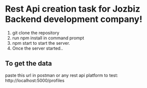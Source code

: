 # Rest Api creation task for Jozbiz Backend development company!

1. git clone the repository
2. run npm install in command prompt
3. npm start to start the server.
4. Once the server started..


## To get the data

paste this url in postman or any rest api platform to test:
http://localhost:5000/profiles

